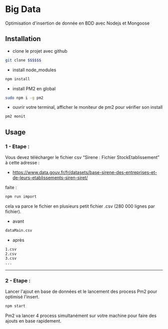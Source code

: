 # Big Data

Optimisation d'insertion de donnée en BDD avec Nodejs et Mongoose

## Installation

- clone le projet avec github

```bash
git clone $$$$$$
```
- install node_modules
```bash
npm install
```

- install PM2 en global
```bash
sudo npm i -g pm2
```

- ouvrir votre terminal, afficher le moniteur de pm2 pour vérifier son install
```bash
pm2 monit
```
## Usage

### 1 - Etape : 

Vous devez télécharger le fichier csv “Sirene : Fichier StockEtablissement” à cette adresse :

* https://www.data.gouv.fr/fr/datasets/base-sirene-des-entreprises-et-de-leurs-etablissements-siren-siret/

faite : 
```bash
npm run import
```
cela va parce le fichier en plusieurs petit fichier .csv (280 000 lignes par fichier).
- avant
```bash
dataMain.csv
```
- après
```bash
1.csv
2.csv
3.csv
...
```
---
### 2 - Etape : 
Lancer l'ajout en base de données et le lancement des process Pm2 pour optimisé l'insert.
```bash
npm start
```

Pm2 va lancer 4 process simultanément sur votre machine pour faire des ajouts en base rapidement.